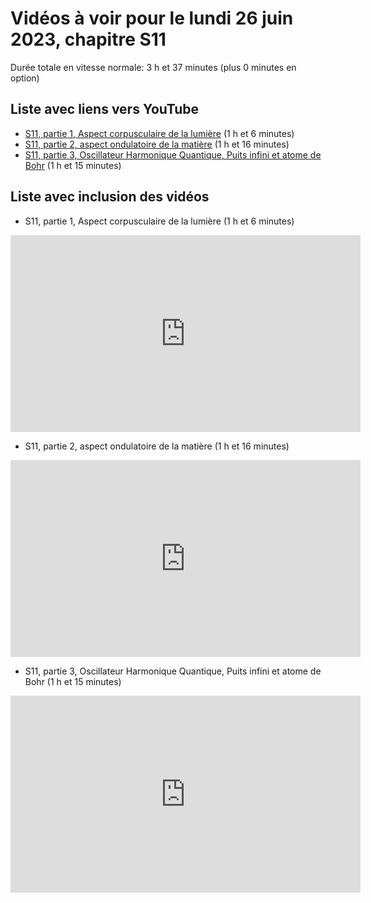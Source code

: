
# Vidéos à voir pour le lundi 26 juin 2023, chapitre S11

Durée totale en vitesse normale: 3 h et 37 minutes (plus 0 minutes en option)

## Liste avec liens vers YouTube

*  [S11, partie 1, Aspect corpusculaire de la lumière](https://youtu.be/D55aqpU5mfM) (1 h et 6 minutes)
*  [S11, partie 2, aspect ondulatoire de la matière](https://youtu.be/7CP0iHkhzeA) (1 h et 16 minutes)
*  [S11, partie 3, Oscillateur Harmonique Quantique, Puits infini et atome de Bohr](https://youtu.be/BQq1lKvCTlA) (1 h et 15 minutes)

## Liste avec inclusion des vidéos

*  S11, partie 1, Aspect corpusculaire de la lumière (1 h et 6 minutes)

 <div style="text-align:center">
<iframe width="560" height="315" src="https://www.youtube.com/embed/D55aqpU5mfM" title="YouTube video player" frameborder="0" allow="accelerometer; autoplay; clipboard-write; encrypted-media; gyroscope; picture-in-picture" allowfullscreen></iframe>
</div>
 

*  S11, partie 2, aspect ondulatoire de la matière (1 h et 16 minutes)

 <div style="text-align:center">
<iframe width="560" height="315" src="https://www.youtube.com/embed/7CP0iHkhzeA" title="YouTube video player" frameborder="0" allow="accelerometer; autoplay; clipboard-write; encrypted-media; gyroscope; picture-in-picture" allowfullscreen></iframe>
</div>
 

*  S11, partie 3, Oscillateur Harmonique Quantique, Puits infini et atome de Bohr (1 h et 15 minutes)

 <div style="text-align:center">
<iframe width="560" height="315" src="https://www.youtube.com/embed/BQq1lKvCTlA" title="YouTube video player" frameborder="0" allow="accelerometer; autoplay; clipboard-write; encrypted-media; gyroscope; picture-in-picture" allowfullscreen></iframe>
</div>
 


